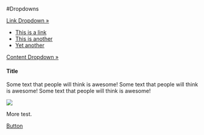 #Dropdowns

<a href="#" class="button" data-dropdown="tinyDrop">Link Dropdown &raquo;</a>
<ul id="tinyDrop" class="f-dropdown" data-dropdown-content>
    <li><a href="#">This is a link</a></li>
    <li><a href="#">This is another</a></li>
    <li><a href="#">Yet another</a></li>
</ul>
<a href="#" class="button" data-dropdown="contentDrop">Content Dropdown &raquo;</a>
<div id="contentDrop" class="f-dropdown content medium" data-dropdown-content>
    <h4>Title</h4>
    <p>Some text that people will think is awesome! Some text that people will think is awesome! Some text that people will think is awesome!</p>
    <img src="../img/demos/demo1.jpg">
    <p>More test.</p>
    <a href="#" class="button">Button</a>
</div>